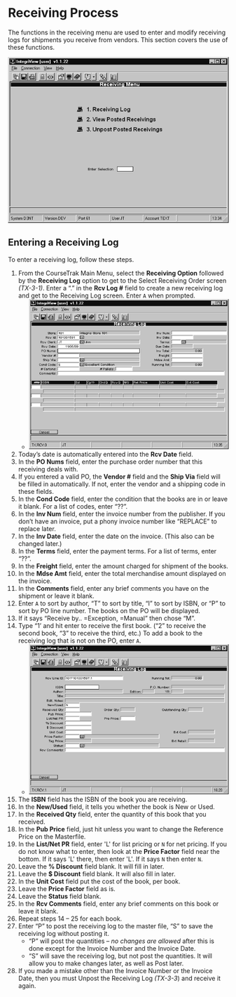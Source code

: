 # Receiving Process

<PageHeader />

The functions in the receiving menu are used to enter and modify receiving logs for shipments you receive from vendors. This section covers the use of these functions.

![](./word-image-426.png)

## Entering a Receiving Log

To enter a receiving log, follow these steps.

1. From the CourseTrak Main Menu, select the **Receiving Option** followed by the **Receiving Log** option to get to the Select Receiving Order screen _(TX-3-1)_. Enter a “.” in the **Rcv Log #** field to create a new receiving log and get to the Receiving Log screen. Enter `A` when prompted.
   - ![](./word-image-427.png)
2. Today’s date is automatically entered into the **Rcv Date** field.
3. In the **PO Nums** field, enter the purchase order number that this receiving deals with.
4. If you entered a valid PO, the **Vendor #** field and the **Ship Via** field will be filled in automatically. If not, enter the vendor and a shipping code in these fields.
5. In the **Cond Code** field, enter the condition that the books are in or leave it blank. For a list of codes, enter “??”.
6. In the **Inv Num** field, enter the invoice number from the publisher. If you don’t have an invoice, put a phony invoice number like “REPLACE” to replace later.
7. In the **Inv Date** field, enter the date on the invoice. (This also can be changed later.)
8. In the **Terms** field, enter the payment terms. For a list of terms, enter “??”.
9. In the **Freight** field, enter the amount charged for shipment of the books.
10. In the **Mdse Amt** field, enter the total merchandise amount displayed on the invoice.
11. In the **Comments** field, enter any brief comments you have on the shipment or leave it blank.
12. Enter `A` to sort by author, “T” to sort by title, “I” to sort by ISBN, or “P” to sort by PO line number. The books on the PO will be displayed.
13. If it says “Receive by.. <E>=Exception, <M>=Manual” then chose “M”.
14. Type “1’ and hit enter to receive the first book. (“2” to receive the second book, “3” to receive the third, etc.) To add a book to the receiving log that is not on the PO, enter `A`.
    - ![](./word-image-428.png)
15. The **ISBN** field has the ISBN of the book you are receiving.
16. In the **New/Used** field, it tells you whether the book is New or Used.
17. In the **Received Qty** field, enter the quantity of this book that you received.
18. In the **Pub Price** field, just hit <enter> unless you want to change the Reference Price on the Masterfile.
19. In the **List/Net PR** field, enter 'L' for list pricing or `N` for net pricing. If you do not know what to enter, then look at the **Price Factor** field near the bottom. If it says 'L' there, then enter 'L'. If it says `N` then enter `N`.
20. Leave the **% Discount** field blank. It will fill in later.
21. Leave the **$ Discount** field blank. It will also fill in later.
22. In the **Unit Cost** field put the cost of the book, per book.
23. Leave the **Price Factor** field as is.
24. Leave the **Status** field blank.
25. In the **Rcv Comments** field, enter any brief comments on this book or leave it blank.
26. Repeat steps 14 – 25 for each book.
27. Enter “P” to post the receiving log to the master file, “S” to save the receiving log without posting it.
    - “P” will post the quantities – _no changes_ _are allowed_ after this is done except for the Invoice Number and the Invoice Date.
    - “S” will save the receiving log, but not post the quantities. It will allow you to make changes later, as well as Post later.
28. If you made a mistake other than the Invoice Number or the Invoice Date, then you must Unpost the Receiving Log _(TX-3-3_) and receive it again.

<PageFooter />
